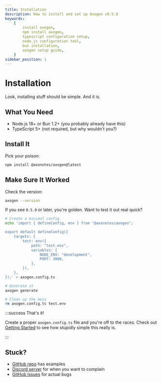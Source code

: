 ```yaml
---
title: Installation
description: How to install and set up Axogen v0.5.0
keywords:
    [
        install axogen,
        npm install axogen,
        typescript configuration setup,
        node.js configuration tool,
        bun installation,
        axogen setup guide,
    ]
sidebar_position: 1
---
```


# Installation

Look, installing stuff should be simple. And it is.

## What You Need

- Node.js 18+ or Bun 1.2+ (you probably already have this)
- TypeScript 5+ (not required, but why wouldn't you?)

## Install It

Pick your poison:

```bash npm2yarn
npm install @axonotes/axogen@latest
```

## Make Sure It Worked

Check the version:

```bash
axogen --version
```

If you see `0.5.0` or later, you're golden. Want to test it out real quick?

```bash
# Create a minimal config
echo 'import { defineConfig, env } from "@axonotes/axogen";

export default defineConfig({
    targets: {
        test: env({
            path: "test.env",
            variables: {
                NODE_ENV: "development",
                PORT: 3000,
            },
        }),
    },
});' > axogen.config.ts

# Generate it
axogen generate

# Clean up the mess
rm axogen.config.ts test.env
```

:::success That's it!

Create a proper `axogen.config.ts` file and you're off to the races. Check out
[Getting Started](02-getting-started.md) to see how stupidly simple this really
is.

:::

## Stuck?

- [GitHub repo](https://github.com/axonotes/axogen) has examples
- [Discord server](https://discord.gg/myBMaaDeQu) for when you want to complain
- [GitHub Issues](https://github.com/axonotes/axogen/issues) for actual bugs
